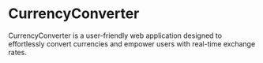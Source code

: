 # CurrencyConverter
CurrencyConverter is a user-friendly web application designed to effortlessly convert currencies and empower users with real-time exchange rates.
